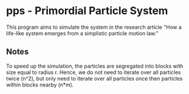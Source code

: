 # pps - Primordial Particle System

This program aims to simulate the system in the research article "How a life-like 
system emerges from a simplistic particle motion law."

## Notes

To speed up the simulation, the particles are segregated into blocks with size 
equal to radius r. Hence, we do not need to iterate over all particles twice (n^2), 
but only need to iterate over all particles once then particles within blocks 
nearby (n*m).

